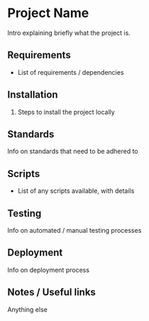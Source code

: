 # Project Name

Intro explaining briefly what the project is.

## Requirements

- List of requirements / dependencies

## Installation

1. Steps to install the project locally

## Standards

Info on standards that need to be adhered to

## Scripts

- List of any scripts available, with details

## Testing

Info on automated / manual testing processes

## Deployment

Info on deployment process

## Notes / Useful links

Anything else
